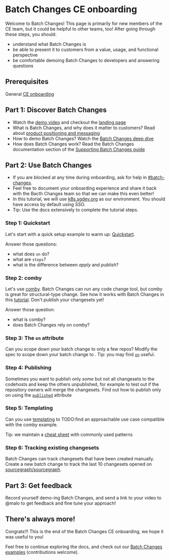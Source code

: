 # Batch Changes CE onboarding

Welcome to Batch Changes! This page is primarily for new members of the CE team, but it could be helpful to other teams, too! After going through these steps, you should:

- understand what Batch Changes is
- be able to present it to customers from a value, usage, and functional perspective
- be comfortable demoing Batch Changes to developers and answering questions

## Prerequisites
General [CE onboarding](../../ce/onboarding.md)

## Part 1: Discover Batch Changes
- Watch the [demo video](https://www.youtube.com/watch?v=eOmiyXIWTCw) and checkout the [landing page](https://about.sourcegraph.com/batch-changes/)
- What is Batch Changes, and why does it matter to customers? Read about [product positioning and messaging](../../marketing/batch_changes_positioning.md)
- How to demo Batch Changes? Watch the [Batch Changes deep dive](https://docs.google.com/presentation/d/1CN3KQf1Hfdb4RO6FgBgKuiHK4ERcOAHPgVnOcBu-MPU/edit#slide=id.ga366db8d9b_0_116)
- How does Batch Changes work? Read the Batch Changes documentation section of the [Supporting Batch Changes guide](./supporting-batch-changes#batch-changes-documentation.md)


## Part 2: Use Batch Changes

- If you are blocked at any time during onboarding, ask for help in [#batch-changes](https://sourcegraph.slack.com/archives/CMMTWQQ49).
- Feel free to document your onboarding experience and share it back with the Bacth Changes team so that we can make this even better!
- In this tutorial, we will use [k8s.sgdev.org](https://k8s.sgdev.org) as our environment. You should have access by default using SSO.
- Tip: Use the docs extensively to complete the tutorial steps.

### Step 1: Quickstart
Let's start with a quick setup example to warm up: [Quickstart](https://docs.sourcegraph.com/batch_changes/quickstart).

Answer those questions:
- what does `on` do?
- what are `steps`?
- what is the difference between *apply* and *publish*?

### Step 2: comby
Let's use [comby](https://comby.dev/). Batch Changes can run any code change tool, but comby is great for structural-type change. See how it works with Batch Changes in this [tutorial](https://docs.sourcegraph.com/batch_changes/tutorials/refactor_go_comby). Don't publish your changesets yet!

Answer those question:
- what is comby?
- does Batch Changes rely on comby?


### Step 3: The `on` attribute
Can you scope down your batch change to only a few repos? Modify the spec to scope down your batch change to <repo1> <repo2> <repo3>. Tip: you may find [`on`](https://docs.sourcegraph.com/batch_changes/references/batch_spec_yaml_reference#on) useful.

### Step 4: Publishing
Sometimes you want to publish only _some_ but not all changesets to the codehosts and keep the others unpublished, for example to test out if the repository owners will merge the changesets. Find out how to publish only on <repo> using the [`published`](https://docs.sourcegraph.com/batch_changes/references/batch_spec_yaml_reference#changesettemplate-published) attribute

### Step 5: Templating
Can you use [templating](https://docs.sourcegraph.com/batch_changes/references/batch_spec_templating) to TODO:find an approachable use case compatible with the comby example.

Tip: we maintain a [cheat sheet](https://docs.sourcegraph.com/batch_changes/references/batch_spec_cheat_sheet) with commonly used patterns

### Step 6: Tracking existing changesets
Batch Changes can track changesets that have been created manually. Create a new batch change to track the last 10 changesets opened on [sourcegraph/sourcegraph](https://github.com/sourcegraph/sourcegraph).

## Part 3: Get feedback
Record yourself demo-ing Batch Changes, and send a link to your video to @malo to get feedback and fine tune your approach!

## There's always more!
Congrats!!! This is the end of the Batch Changes CE onboarding, we hope it was useful to you!

Feel free to continue exploring the docs, and check out our [Batch Changes examples](https://github.com/sourcegraph/batch-change-examples) (contributions welcome).
